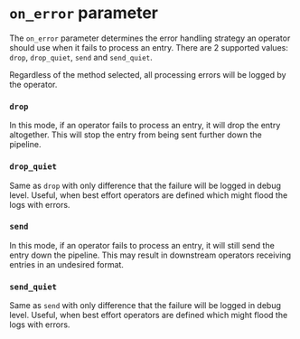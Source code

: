 # `on_error` parameter
The `on_error` parameter determines the error handling strategy an operator should use when it fails to
process an entry. There are 2 supported values: `drop`, `drop_quiet`, `send` and `send_quiet`.

Regardless of the method selected, all processing errors will be logged by the operator.

### `drop`
In this mode, if an operator fails to process an entry, it will drop the entry altogether.
This will stop the entry from being sent further down the pipeline.

### `drop_quiet`
Same as `drop` with only difference that the failure will be logged in debug level. Useful, when best effort
operators are defined which might flood the logs with errors.

### `send`
In this mode, if an operator fails to process an entry, it will still send the entry down the pipeline.
This may result in downstream operators receiving entries in an undesired format.

### `send_quiet`
Same as `send` with only difference that the failure will be logged in debug level. Useful, when best effort
operators are defined which might flood the logs with errors.
